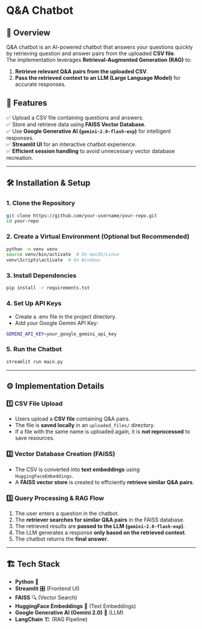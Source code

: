 # Q&A Chatbot

## 📌 Overview
Q&A chatbot is an AI-powered chatbot that answers your questions quickly by retrieving question and answer pairs from the uploaded **CSV file**.  
The implementation leverages **Retrieval-Augmented Generation (RAG)** to:
1. **Retrieve relevant Q&A pairs from the uploaded CSV**.
2. **Pass the retrieved context to an LLM (Large Language Model)** for accurate responses.

## 🚀 Features
✅ Upload a CSV file containing questions and answers.  
✅ Store and retrieve data using **FAISS Vector Database**.  
✅ Use **Google Generative AI (`gemini-2.0-flash-exp`)** for intelligent responses.  
✅ **Streamlit UI** for an interactive chatbot experience.  
✅ **Efficient session handling** to avoid unnecessary vector database recreation.

---

## 🛠️ Installation & Setup

### 1. **Clone the Repository**
```bash
git clone https://github.com/your-username/your-repo.git
cd your-repo
```

### 2. **Create a Virtual Environment (Optional but Recommended)**
```bash
python -m venv venv
source venv/bin/activate  # On macOS/Linux
venv\Scripts\activate  # On Windows
```

### 3. **Install Dependencies**
```bash
pip install -r requirements.txt
```

### 4. **Set Up API Keys**
- Create a .env file in the project directory.
- Add your Google Gemini API Key:
```bash
GEMINI_API_KEY=your_google_gemini_api_key
```

### 5. **Run the Chatbot**
```bash
streamlit run main.py
```

---

## ⚙️ Implementation Details

### **1️⃣ CSV File Upload**
- Users upload a **CSV file** containing Q&A pairs.
- The file is **saved locally** in an `uploaded_files/` directory.
- If a file with the same name is uploaded again, it is **not reprocessed** to save resources.

### **2️⃣ Vector Database Creation (FAISS)**
- The CSV is converted into **text embeddings** using `HuggingFaceEmbeddings`.
- A **FAISS vector store** is created to efficiently **retrieve similar Q&A pairs**.

### **3️⃣ Query Processing & RAG Flow**
1. The user enters a question in the chatbot.
2. The **retriever searches for similar Q&A pairs** in the FAISS database.
3. The retrieved results are **passed to the LLM (`gemini-2.0-flash-exp`)**.
4. The LLM generates a response **only based on the retrieved context**.
5. The chatbot returns the **final answer**.


---

## 🏗️ Tech Stack
- **Python** 🐍  
- **Streamlit** 🎛️ (Frontend UI)  
- **FAISS** 🔍 (Vector Search)  
- **HuggingFace Embeddings** 🧠 (Text Embeddings)  
- **Google Generative AI (Gemini 2.0)** 🤖 (LLM)  
- **LangChain** 🏗️ (RAG Pipeline)  